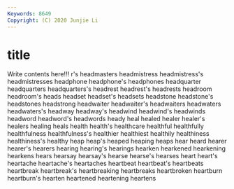 ```yaml
---
Keywords: 8649
Copyright: (C) 2020 Junjie Li
---
```


# title

Write contents here!!!
r's 
headmasters 
headmistress 
headmistress's 
headmistresses 
headphone 
headphone's
headphones 
headquarter 
headquarters 
headquarters's 
headrest 
headrest's 
headrests 
headroom 
headroom's 
heads
headset 
headset's 
headsets 
headstone 
headstone's 
headstones 
headstrong 
headwaiter 
headwaiter's 
headwaiters
headwaters 
headwaters's 
headway 
headway's 
headwind 
headwind's 
headwinds 
headword 
headword's 
headwords
heady 
heal 
healed 
healer 
healer's 
healers 
healing 
heals 
health 
health's
healthcare 
healthful 
healthfully 
healthfulness 
healthfulness's 
healthier 
healthiest 
healthily 
healthiness 
healthiness's
healthy 
heap 
heap's 
heaped 
heaping 
heaps 
hear 
heard 
hearer 
hearer's
hearers 
hearing 
hearing's 
hearings 
hearken 
hearkened 
hearkening 
hearkens 
hears 
hearsay
hearsay's 
hearse 
hearse's 
hearses 
heart 
heart's 
heartache 
heartache's 
heartaches 
heartbeat
heartbeat's 
heartbeats 
heartbreak 
heartbreak's 
heartbreaking 
heartbreaks 
heartbroken 
heartburn 
heartburn's 
hearten
heartened 
heartening 
heartens 
